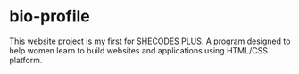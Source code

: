 # bio-profile
This website project is my first for SHECODES PLUS. A program designed to help women learn to build websites and applications using HTML/CSS platform.
